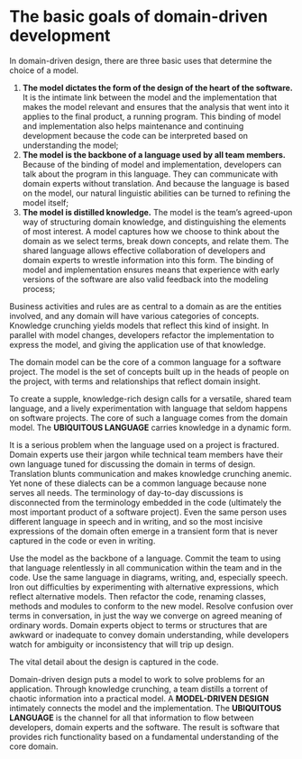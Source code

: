 # The basic goals of domain-driven development

In domain-driven design, there are three basic uses that determine the choice of a model.
1. **The model dictates the form of the design of the heart of the software.** It is the intimate link between the model and the implementation that makes the model relevant and ensures that the analysis that went into it applies to the final product, a running program. This binding of model and implementation also helps maintenance and continuing development because the code can be interpreted based on understanding the model;
2. **The model is the backbone of a language used by all team members.** Because of the binding of model and implementation, developers can talk about the program in this language. They can communicate with domain experts without translation. And because the language is based on the model, our natural linguistic abilities can be turned to refining the model itself;
3. **The model is distilled knowledge.** The model is the team’s agreed-upon way of structuring domain knowledge, and distinguishing the elements of most interest. A model captures how we choose to think about the domain as we select terms, break down concepts, and relate them. The shared language allows effective collaboration of developers and domain experts to wrestle information into this form. The binding of model and implementation ensures means that experience with early versions of the software are also valid feedback into the modeling process;

Business activities and rules are as central to a domain as are the entities involved, and any domain will have various categories of concepts. Knowledge crunching yields models that reflect this kind of insight. In parallel with model changes, developers refactor the implementation to express the model, and giving the application use of that knowledge.

The domain model can be the core of a common language for a software project. The model is the set of concepts built up in the heads of people on the project, with terms and relationships that reflect domain insight.

To create a supple, knowledge-rich design calls for a versatile, shared team language, and a lively experimentation with language that seldom happens on software projects. The core of such a language comes from the domain model. The **UBIQUITOUS LANGUAGE** carries knowledge in a dynamic form.

It is a serious problem when the language used on a project is fractured. Domain experts use their jargon while technical team members have their own language tuned for discussing the domain in terms of design. Translation blunts communication and makes knowledge crunching anemic. Yet none of these dialects can be a common language because none serves all needs. The terminology of day-to-day discussions is disconnected from the terminology embedded in the code (ultimately the most important product of a software project). Even the same person uses different language in speech and in writing, and so the most incisive expressions of the domain often emerge in a transient form that is never captured in the code or even in writing.

Use the model as the backbone of a language. Commit the team to using that language relentlessly in all communication within the team and in the code. Use the same language in diagrams, writing, and, especially speech. Iron out difficulties by experimenting with alternative expressions, which reflect alternative models. Then refactor the code, renaming classes, methods and modules to conform to the new model. Resolve confusion over terms in conversation, in just the way we converge on agreed meaning of ordinary words. Domain experts object to terms or structures that are awkward or inadequate to convey domain understanding, while developers watch for ambiguity or inconsistency that will trip up design.

The vital detail about the design is captured in the code.

Domain-driven design puts a model to work to solve problems for an application. Through knowledge crunching, a team distills a torrent of chaotic information into a practical model. A **MODEL-DRIVEN DESIGN** intimately connects the model and the implementation. The **UBIQUITOUS LANGUAGE** is the channel for all that information to flow between developers, domain experts and the software. The result is software that provides rich functionality based on a fundamental understanding of the core domain.
